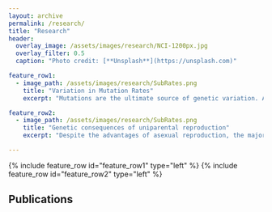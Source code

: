 ```yaml
---
layout: archive
permalink: /research/
title: "Research"
header:
  overlay_image: /assets/images/research/NCI-1200px.jpg
  overlay_filter: 0.5
  caption: "Photo credit: [**Unsplash**](https://unsplash.com)"

feature_row1:
  - image_path: /assets/images/research/SubRates.png
    title: "Variation in Mutation Rates"
    excerpt: "Mutations are the ultimate source of genetic variation. Although it has become easier to obtain good estimate of mutation rates, we still know very little about how these rates vary within and between species. My research utilizes bioinformatic analyses to estimate the mutations rates for different types of mutations (single nucleotide substitutions, indels, copy number variants, microsatellites, transposable elements) from mutation accumulation lines of *Daphnia magna*. I have found significant intraspecific variation in mutations rates between genotypes and populations as well as between the nuclear and mitochondrial genome ([Ho *et al.* 2020]( https://doi.org/10.1093/molbev/msaa142)). It is also becoming clear that rates for different mutation types do not strongly covary across genotypes ([Ho *et al.* 2019]( https://doi.org/10.1093/molbev/msz118)). These results have implications for the evolution of mutation rates and their impacts on the genome."

feature_row2:
  - image_path: /assets/images/research/SubRates.png
    title: "Genetic consequences of uniparental reproduction"
    excerpt: "Despite the advantages of asexual reproduction, the majority of species are sexual/outcrossing. The rarity of highly clonal/selfing species may be attributed to their low efficacy of selection, leading to the accumulation of deleterious mutations and eventual extinction. By incorporating biologically relevant parameters to existing population genetics theory, I showed that: i) the rate of deleterious mutation accumulation is elevated in selfing species experiencing fluctuations in selection ([Ho *et al.* 2018]( https://doi.org/10.1111/evo.13553)), ii) asexual/selfing species are less likely to outcompete sexual/outcrossing species when descendants inherit their deleterious mutation load ([Ho *et al.* 2017]( https://doi.org/10.1111/evo.13260)). In addition to my theoretical work, I have also revealed genomic signatures indicative of long-term asexual reproduction and low selection efficacy in the duckweed, *Spirodela polyrhiza* ([Ho *et al.* 2019](https://doi.org/10.1111/nph.16056))."

---
```


{% include feature_row id="feature_row1" type="left" %}
{% include feature_row id="feature_row2" type="left" %}

## Publications